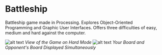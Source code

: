 # Battleship
Battleship game made in Processing. Explores Object-Oriented Programming and Graphic User Interfaces.
Offers three difficulties of easy, medium and hard against the computer.

![alt text](https://i.imgur.com/H5dOqOR.png)
                                       _View of the Game on Hard Mode_
![alt text](https://i.imgur.com/lB2h01S.png)
                           _Your Board and Opponent's Board Displayed Simultaneously_

